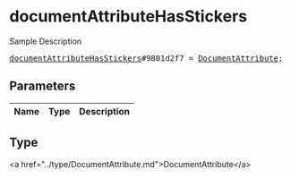 # documentAttributeHasStickers

Sample Description

<pre>
<a href="../constructor/documentAttributeHasStickers.md">documentAttributeHasStickers</a>#9801d2f7 = <a href="../type/DocumentAttribute.md">DocumentAttribute</a>;
</pre>

## Parameters

| Name | Type | Description |
|------|:----:|-------------|

## Type

&lt;a href=&#34;../type/DocumentAttribute.md&#34;&gt;DocumentAttribute&lt;/a&gt;

